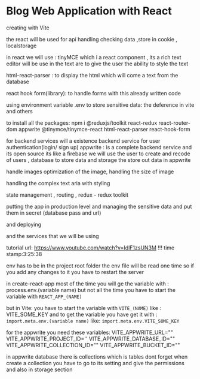 # Blog Web Application with React

creating with Vite

the react will be used for api handling
checking data ,store in cookie , localstorage

in react we will use : tinyMCE which i a react component , its a rich text editor will be use in the text are to give the user the ability to style the text

html-react-parser : to display the html which will come a text from the database

react hook form(library): to handle forms with this already written code

using environment variable .env to store sensitive data: the deference in vite and others

to install all the packages: npm i @reduxjs/toolkit react-redux react-router-dom appwrite @tinymce/tinymce-react html-react-parser react-hook-form

for backend services will a existence backend service for user authentication(login/ sign up)
appwrite : is a complete backend service and its open source its like a firebase
we will use the user to create and recode of users , database to store data and storage the store out data in appwrite

handle images optimization of the image, handling the size of image

handling the complex text aria with styling

state management , routing , redux - redux toolkit

putting the app in production level and managing the sensitive data and put them in secret (database pass and url)

and deploying

and the services that we will be using

tutorial url: https://www.youtube.com/watch?v=IdlF1zsUN3M
!!! time stamp:3:25:38

env has to be in the project root folder
the env file will be read one time so if you add any changes to it you have to restart the server

in create-react-app
most of the time you will ge the variable with : process.env.(variable name) but not all the time
you have to start the variable with `REACT_APP_(NAME)`

but in Vite:
you have to start the variable with `VITE_(NAME)` like : VITE_SOME_KEY and to get the variable you have get it with : `import.meta.env.(variable name)` like: `import.meta.env.VITE_SOME_KEY`

for the appwrite you need these variables:
VITE_APPWRITE_URL=""
VITE_APPWRITE_PROJECT_ID=''
VITE_APPWRITE_DATABASE_ID=""
VITE_APPWRITE_COLLECTION_ID=""
VITE_APPWRITE_BUCKET_ID=""

in appwrite database there is collections which is tables
dont forget when create a collection you have to go to its setting and give the permissions
and also in storage section
